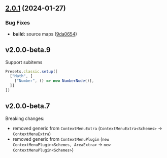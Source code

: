 ## [2.0.1](https://github.com/retejs/context-menu-plugin/compare/v2.0.0...v2.0.1) (2024-01-27)


### Bug Fixes

* **build:** source maps ([9da0654](https://github.com/retejs/context-menu-plugin/commit/9da065467ffb9d32aa7a974027e2e688c723aebb))

## v2.0.0-beta.9

Support subitems

```ts
Presets.classic.setup([
  ["Math", [
    ["Number", () => new NumberNode()],
  ]]
])
```

## v2.0.0-beta.7

Breaking changes:

- removed generic from `ContextMenuExtra` (`ContextMenuExtra<Schemes>` -> `ContextMenuExtra`)
- removed generic from `ContextMenuPlugin` (`new ContextMenuPlugin<Schemes, AreaExtra>` ->  `new ContextMenuPlugin<Schemes>`)
